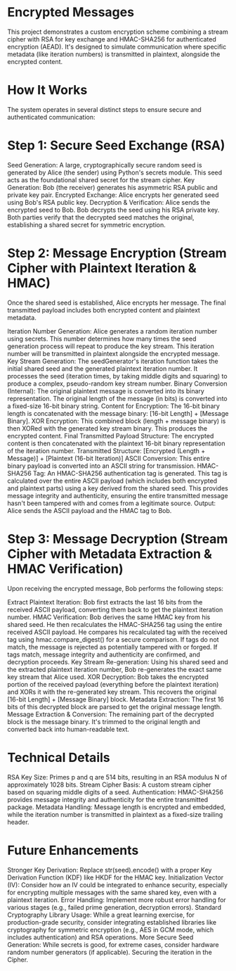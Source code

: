 # Encrypted Messages
This project demonstrates a custom encryption scheme combining a stream cipher with RSA for key exchange and HMAC-SHA256 for authenticated encryption (AEAD). It's designed to simulate communication where specific metadata (like iteration numbers) is transmitted in plaintext, alongside the encrypted content.

# How It Works
The system operates in several distinct steps to ensure secure and authenticated communication:

# Step 1: Secure Seed Exchange (RSA)
Seed Generation: A large, cryptographically secure random seed is generated by Alice (the sender) using Python's secrets module. This seed acts as the foundational shared secret for the stream cipher.
Key Generation: Bob (the receiver) generates his asymmetric RSA public and private key pair.
Encrypted Exchange: Alice encrypts her generated seed using Bob's RSA public key.
Decryption & Verification: Alice sends the encrypted seed to Bob. Bob decrypts the seed using his RSA private key. Both parties verify that the decrypted seed matches the original, establishing a shared secret for symmetric encryption.

# Step 2: Message Encryption (Stream Cipher with Plaintext Iteration & HMAC)
Once the shared seed is established, Alice encrypts her message. The final transmitted payload includes both encrypted content and plaintext metadata.

Iteration Number Generation: Alice generates a random iteration number using secrets. This number determines how many times the seed generation process will repeat to produce the key stream. This iteration number will be transmitted in plaintext alongside the encrypted message.
Key Stream Generation: The seedGenerator's iteration function takes the initial shared seed and the generated plaintext iteration number. It processes the seed (iteration times, by taking middle digits and squaring) to produce a complex, pseudo-random key stream number.
Binary Conversion (Internal):
The original plaintext message is converted into its binary representation.
The original length of the message (in bits) is converted into a fixed-size 16-bit binary string.
Content for Encryption: The 16-bit binary length is concatenated with the message binary: [16-bit Length] + [Message Binary].
XOR Encryption: This combined block (length + message binary) is then XORed with the generated key stream binary. This produces the encrypted content.
Final Transmitted Payload Structure: The encrypted content is then concatenated with the plaintext 16-bit binary representation of the iteration number.
Transmitted Structure: [Encrypted (Length + Message)] + [Plaintext (16-bit Iteration)]
ASCII Conversion: This entire binary payload is converted into an ASCII string for transmission.
HMAC-SHA256 Tag: An HMAC-SHA256 authentication tag is generated. This tag is calculated over the entire ASCII payload (which includes both encrypted and plaintext parts) using a key derived from the shared seed. This provides message integrity and authenticity, ensuring the entire transmitted message hasn't been tampered with and comes from a legitimate source.
Output: Alice sends the ASCII payload and the HMAC tag to Bob.

# Step 3: Message Decryption (Stream Cipher with Metadata Extraction & HMAC Verification)
Upon receiving the encrypted message, Bob performs the following steps:

Extract Plaintext Iteration: Bob first extracts the last 16 bits from the received ASCII payload, converting them back to get the plaintext iteration number.
HMAC Verification: Bob derives the same HMAC key from his shared seed. He then recalculates the HMAC-SHA256 tag using the entire received ASCII payload. He compares his recalculated tag with the received tag using hmac.compare_digest() for a secure comparison.
If tags do not match, the message is rejected as potentially tampered with or forged.
If tags match, message integrity and authenticity are confirmed, and decryption proceeds.
Key Stream Re-generation: Using his shared seed and the extracted plaintext iteration number, Bob re-generates the exact same key stream that Alice used.
XOR Decryption: Bob takes the encrypted portion of the received payload (everything before the plaintext iteration) and XORs it with the re-generated key stream. This recovers the original [16-bit Length] + [Message Binary] block.
Metadata Extraction: The first 16 bits of this decrypted block are parsed to get the original message length.
Message Extraction & Conversion: The remaining part of the decrypted block is the message binary. It's trimmed to the original length and converted back into human-readable text.

# Technical Details
RSA Key Size: Primes p and q are 514 bits, resulting in an RSA modulus N of approximately 1028 bits.
Stream Cipher Basis: A custom stream cipher based on squaring middle digits of a seed.
Authentication: HMAC-SHA256 provides message integrity and authenticity for the entire transmitted package.
Metadata Handling: Message length is encrypted and embedded, while the iteration number is transmitted in plaintext as a fixed-size trailing header.


# Future Enhancements
Stronger Key Derivation: Replace str(seed).encode() with a proper Key Derivation Function (KDF) like HKDF for the HMAC key.
Initialization Vector (IV): Consider how an IV could be integrated to enhance security, especially for encrypting multiple messages with the same shared key, even with a plaintext iteration.
Error Handling: Implement more robust error handling for various stages (e.g., failed prime generation, decryption errors).
Standard Cryptography Library Usage: While a great learning exercise, for production-grade security, consider integrating established libraries like cryptography for symmetric encryption (e.g., AES in GCM mode, which includes authentication) and RSA operations.
More Secure Seed Generation: While secrets is good, for extreme cases, consider hardware random number generators (if applicable).
Securing the iteration in the Cipher.
 
